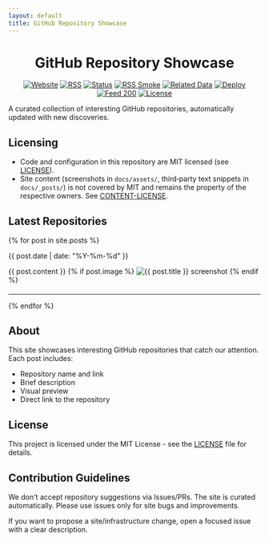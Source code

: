 ```yaml
---
layout: default
title: GitHub Repository Showcase
---
```


<div align="center">

# GitHub Repository Showcase

[![Website](https://img.shields.io/website?url=https%3A%2F%2Ftom-doerr.github.io%2Frepo_posts%2F&label=site&style=for-the-badge)](https://tom-doerr.github.io/repo_posts/)
[![RSS](https://img.shields.io/badge/RSS-feed-orange?logo=rss&style=for-the-badge)](https://tom-doerr.github.io/repo_posts/feed.xml)
[![Status](https://img.shields.io/badge/Status-page-blue?style=for-the-badge)](https://tom-doerr.github.io/repo_posts/status.html)
[![RSS Smoke](https://img.shields.io/github/actions/workflow/status/tom-doerr/repo_posts/rss-smoke.yml?branch=main&label=RSS%20smoke&style=for-the-badge)](https://github.com/tom-doerr/repo_posts/actions/workflows/rss-smoke.yml)
[![Related Data](https://img.shields.io/github/actions/workflow/status/tom-doerr/repo_posts/generate-related-min.yml?branch=main&label=Related%20data&style=for-the-badge)](https://github.com/tom-doerr/repo_posts/actions/workflows/generate-related-min.yml)
[![Deploy](https://img.shields.io/github/actions/workflow/status/tom-doerr/repo_posts/jekyll.yml?branch=main&label=Deploy&style=for-the-badge)](https://github.com/tom-doerr/repo_posts/actions/workflows/jekyll.yml)
[![Feed 200](https://img.shields.io/website?url=https%3A%2F%2Ftom-doerr.github.io%2Frepo_posts%2Ffeed.xml&label=feed%20200&style=for-the-badge)](https://tom-doerr.github.io/repo_posts/feed.xml)
[![License](https://img.shields.io/github/license/tom-doerr/repo_posts?style=for-the-badge)](../LICENSE)

</div>

A curated collection of interesting GitHub repositories, automatically updated with new discoveries.

## Licensing
- Code and configuration in this repository are MIT licensed (see [LICENSE](../LICENSE)).
- Site content (screenshots in `docs/assets/`, third‑party text snippets in `docs/_posts/`) is not covered by MIT and remains the property of the respective owners. See [CONTENT-LICENSE](../CONTENT-LICENSE.md).

## Latest Repositories

{% for post in site.posts %}
<article class="post">
  <p class="post-meta">{{ post.date | date: "%Y-%m-%d" }}</p>
  {{ post.content }}
  {% if post.image %}
  <img src="{{ post.image | relative_url }}" alt="{{ post.title }} screenshot">
  {% endif %}
  <h4><a href="{{ post.url | relative_url }}"></a></h4>
  <hr>
</article>
{% endfor %}

## About

This site showcases interesting GitHub repositories that catch our attention. Each post includes:
- Repository name and link
- Brief description
- Visual preview
- Direct link to the repository

## License

This project is licensed under the MIT License - see the [LICENSE](LICENSE) file for details.

## Contribution Guidelines

We don't accept repository suggestions via Issues/PRs. The site is curated automatically. Please use issues only for site bugs and improvements.

If you want to propose a site/infrastructure change, open a focused issue with a clear description.

<!-- CI trigger: touch README to run generate-related and smoke tests -->
